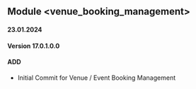 ## Module <venue_booking_management>
#### 23.01.2024
#### Version 17.0.1.0.0
#### ADD
- Initial Commit for Venue / Event Booking Management
